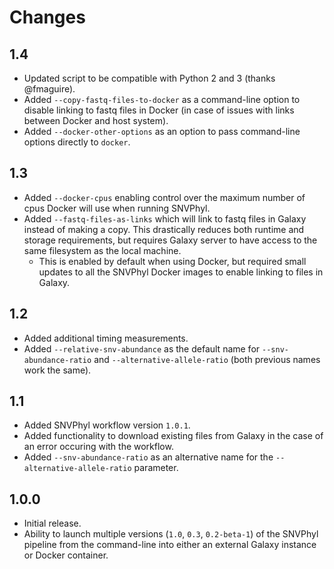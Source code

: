 # Changes

## 1.4

* Updated script to be compatible with Python 2 and 3 (thanks @fmaguire).
* Added `--copy-fastq-files-to-docker` as a command-line option to disable linking to fastq files in Docker (in case of issues with links between Docker and host system).
* Added `--docker-other-options` as an option to pass command-line options directly to `docker`.

## 1.3

* Added `--docker-cpus` enabling control over the maximum number of cpus Docker will use when running SNVPhyl.
* Added `--fastq-files-as-links` which will link to fastq files in Galaxy instead of making a copy.  This drastically reduces both runtime and storage requirements, but requires Galaxy server to have access to the same filesystem as the local machine.
  * This is enabled by default when using Docker, but required small updates to all the SNVPhyl Docker images to enable linking to files in Galaxy.

## 1.2

* Added additional timing measurements.
* Added `--relative-snv-abundance` as the default name for `--snv-abundance-ratio` and `--alternative-allele-ratio` (both previous names work the same).

## 1.1

* Added SNVPhyl workflow version `1.0.1`.
* Added functionality to download existing files from Galaxy in the case of an error occuring with the workflow.
* Added `--snv-abundance-ratio` as an alternative name for the `--alternative-allele-ratio` parameter.

## 1.0.0

* Initial release.
* Ability to launch multiple versions (`1.0`, `0.3`, `0.2-beta-1`) of the SNVPhyl pipeline from the command-line into either an external Galaxy instance or Docker container.
